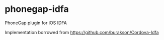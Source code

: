 # phonegap-idfa
PhoneGap plugin for iOS IDFA 


Implementation borrowed from https://github.com/burakson/Cordova-Idfa

